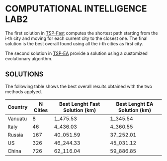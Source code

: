 # COMPUTATIONAL INTELLIGENCE LAB2

The first solution in [TSP-Fast](tsp.ipynb) computes the shortest path starting from the i-th city and moving for each current city to the closest one. The final solution is the best overall found using all the i-th cities as first city.

The second solution in [TSP-EA](tsp_ea.ipynb) provide a solution using a customized evolutionary algorithm.

## SOLUTIONS

The following table shows the best overall results obtained with the two methods applyed.  

| Country | N Cities | Best Lenght Fast Solution (km) | Best Lenght EA Solution (km) |
| ------- | -------- | ------------------------------ | ---------------------------- |
| Vanuatu | 8        | 1_475.53                       | 1_345.54                     |
| Italy   | 46       | 4_436.03                       | 4_360.55                     |
| Russia  | 167      | 40_051.59                      | 37_252.01                    |
| US      | 326      | 46_244.33                      | 45_031.12                    |
| China   | 726      | 62_116.04                      | 59_886.85                    |